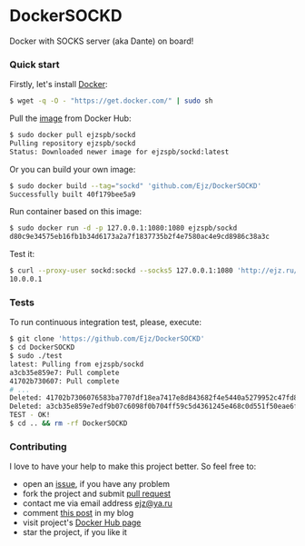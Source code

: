 # DockerSOCKD

Docker with SOCKS server (aka Dante) on board!

### Quick start

Firstly, let's install [Docker](https://www.docker.com/):

```bash
$ wget -q -O - "https://get.docker.com/" | sudo sh
```

Pull the [image](https://registry.hub.docker.com/u/ejzspb/sockd/) from Docker Hub:

```bash
$ sudo docker pull ejzspb/sockd
Pulling repository ejzspb/sockd
Status: Downloaded newer image for ejzspb/sockd:latest
```

Or you can build your own image:

```bash
$ sudo docker build --tag="sockd" 'github.com/Ejz/DockerSOCKD'
Successfully built 40f179bee5a9
```

Run container based on this image:

```bash
$ sudo docker run -d -p 127.0.0.1:1080:1080 ejzspb/sockd
d80c9e34575eb16fb1b34d6173a2a7f1837735b2f4e7580ac4e9cd8986c38a3c
```

Test it:

```bash
$ curl --proxy-user sockd:sockd --socks5 127.0.0.1:1080 'http://ejz.ru/ip'
10.0.0.1
```

### Tests

To run continuous integration test, please, execute:

```bash
$ git clone 'https://github.com/Ejz/DockerSOCKD'
$ cd DockerSOCKD
$ sudo ./test
latest: Pulling from ejzspb/sockd
a3cb35e859e7: Pull complete 
41702b730607: Pull complete
# ...
Deleted: 41702b7306076583ba7707df18ea7417e8d843682f4e5440a5279952c47fd8d8
Deleted: a3cb35e859e7edf9b07c6098f0b704ff59c5d4361245e468c0d551f50eae6f84
TEST - OK!
$ cd .. && rm -rf DockerSOCKD
```

### Contributing

I love to have your help to make this project better. So feel free to:

* open an [issue](https://github.com/Ejz/DockerSOCKD/issues), if you have any problem
* fork the project and submit [pull request](https://github.com/Ejz/DockerSOCKD/pulls)
* contact me via email address <ejz@ya.ru>
* comment [this post](http://ejz.ru/551/docker-with-socks-server) in my blog
* visit project's [Docker Hub page](https://registry.hub.docker.com/u/ejzspb/sockd/)
* star the project, if you like it

